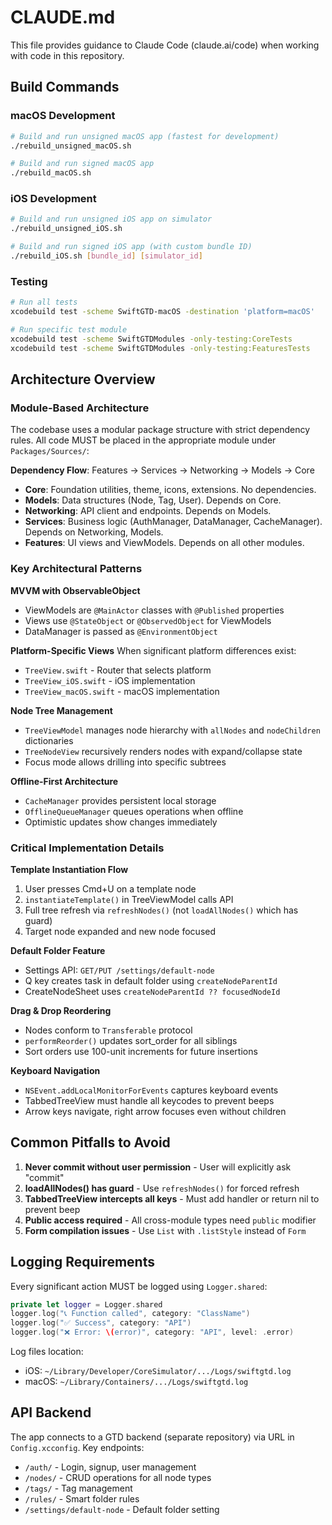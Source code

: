 # CLAUDE.md

This file provides guidance to Claude Code (claude.ai/code) when working with code in this repository.

## Build Commands

### macOS Development
```bash
# Build and run unsigned macOS app (fastest for development)
./rebuild_unsigned_macOS.sh

# Build and run signed macOS app
./rebuild_macOS.sh
```

### iOS Development
```bash
# Build and run unsigned iOS app on simulator
./rebuild_unsigned_iOS.sh

# Build and run signed iOS app (with custom bundle ID)
./rebuild_iOS.sh [bundle_id] [simulator_id]
```

### Testing
```bash
# Run all tests
xcodebuild test -scheme SwiftGTD-macOS -destination 'platform=macOS'

# Run specific test module
xcodebuild test -scheme SwiftGTDModules -only-testing:CoreTests
xcodebuild test -scheme SwiftGTDModules -only-testing:FeaturesTests
```

## Architecture Overview

### Module-Based Architecture
The codebase uses a modular package structure with strict dependency rules. All code MUST be placed in the appropriate module under `Packages/Sources/`:

**Dependency Flow**: Features → Services → Networking → Models → Core

- **Core**: Foundation utilities, theme, icons, extensions. No dependencies.
- **Models**: Data structures (Node, Tag, User). Depends on Core.
- **Networking**: API client and endpoints. Depends on Models.
- **Services**: Business logic (AuthManager, DataManager, CacheManager). Depends on Networking, Models.
- **Features**: UI views and ViewModels. Depends on all other modules.

### Key Architectural Patterns

**MVVM with ObservableObject**
- ViewModels are `@MainActor` classes with `@Published` properties
- Views use `@StateObject` or `@ObservedObject` for ViewModels
- DataManager is passed as `@EnvironmentObject`

**Platform-Specific Views**
When significant platform differences exist:
- `TreeView.swift` - Router that selects platform
- `TreeView_iOS.swift` - iOS implementation
- `TreeView_macOS.swift` - macOS implementation

**Node Tree Management**
- `TreeViewModel` manages node hierarchy with `allNodes` and `nodeChildren` dictionaries
- `TreeNodeView` recursively renders nodes with expand/collapse state
- Focus mode allows drilling into specific subtrees

**Offline-First Architecture**
- `CacheManager` provides persistent local storage
- `OfflineQueueManager` queues operations when offline
- Optimistic updates show changes immediately

### Critical Implementation Details

**Template Instantiation Flow**
1. User presses Cmd+U on a template node
2. `instantiateTemplate()` in TreeViewModel calls API
3. Full tree refresh via `refreshNodes()` (not `loadAllNodes()` which has guard)
4. Target node expanded and new node focused

**Default Folder Feature**
- Settings API: `GET/PUT /settings/default-node`
- Q key creates task in default folder using `createNodeParentId`
- CreateNodeSheet uses `createNodeParentId ?? focusedNodeId`

**Drag & Drop Reordering**
- Nodes conform to `Transferable` protocol
- `performReorder()` updates sort_order for all siblings
- Sort orders use 100-unit increments for future insertions

**Keyboard Navigation**
- `NSEvent.addLocalMonitorForEvents` captures keyboard events
- TabbedTreeView must handle all keycodes to prevent beeps
- Arrow keys navigate, right arrow focuses even without children

## Common Pitfalls to Avoid

1. **Never commit without user permission** - User will explicitly ask "commit"
2. **loadAllNodes() has guard** - Use `refreshNodes()` for forced refresh
3. **TabbedTreeView intercepts all keys** - Must add handler or return nil to prevent beep
4. **Public access required** - All cross-module types need `public` modifier
5. **Form compilation issues** - Use `List` with `.listStyle` instead of `Form`

## Logging Requirements

Every significant action MUST be logged using `Logger.shared`:
```swift
private let logger = Logger.shared
logger.log("📞 Function called", category: "ClassName")
logger.log("✅ Success", category: "API")
logger.log("❌ Error: \(error)", category: "API", level: .error)
```

Log files location:
- iOS: `~/Library/Developer/CoreSimulator/.../Logs/swiftgtd.log`
- macOS: `~/Library/Containers/.../Logs/swiftgtd.log`

## API Backend

The app connects to a GTD backend (separate repository) via URL in `Config.xcconfig`.
Key endpoints:
- `/auth/` - Login, signup, user management
- `/nodes/` - CRUD operations for all node types
- `/tags/` - Tag management
- `/rules/` - Smart folder rules
- `/settings/default-node` - Default folder setting